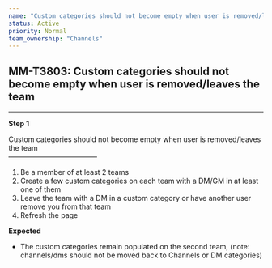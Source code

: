 ```yaml
---
name: "Custom categories should not become empty when user is removed/leaves the team"
status: Active
priority: Normal
team_ownership: "Channels"
---
```


## MM-T3803: Custom categories should not become empty when user is removed/leaves the team

---

**Step 1**

Custom categories should not become empty when user is removed/leaves the team\
–––––––––––––––––––––––––

1. Be a member of at least 2 teams
2. Create a few custom categories on each team with a DM/GM in at least one of them
3. Leave the team with a DM in a custom category or have another user remove you from that team
4. Refresh the page

**Expected**

- The custom categories remain populated on the second team, (note: channels/dms should not be moved back to Channels or DM categories)
